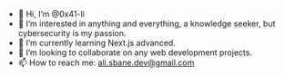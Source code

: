 - 👋 Hi, I’m @0x41-li
- 👀 I’m interested in anything and everything, a knowledge seeker, but cybersecurity is my passion.
- 🌱 I’m currently learning Next.js advanced.
- 💞️ I’m looking to collaborate on any web development projects.
- 📫 How to reach me: ali.sbane.dev@gmail.com

<!---
0x41-li/0x41-li is a ✨ special ✨ repository because its `README.md` (this file) appears on your GitHub profile.
You can click the Preview link to take a look at your changes.
--->
